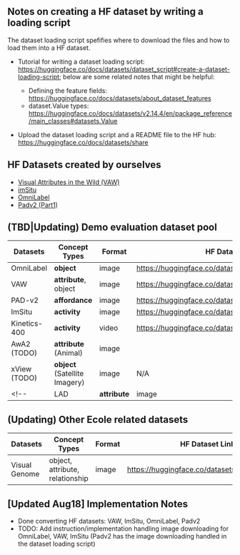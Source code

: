 ## Notes on creating a HF dataset by writing a loading script

The dataset loading script spefifies where to download the files and how to load them into a HF dataset.

- Tutorial for writing a dataset loading script: https://huggingface.co/docs/datasets/dataset_script#create-a-dataset-loading-script; below are some related notes that might be helpful:
    - Defining the feature fields: https://huggingface.co/docs/datasets/about_dataset_features
    - dataset.Value types: https://huggingface.co/docs/datasets/v2.14.4/en/package_reference/main_classes#datasets.Value

- Upload the dataset loading script and a README file to the HF hub: https://huggingface.co/docs/datasets/share

## HF Datasets created by ourselves
- [Visual Attributes in the Wild (VAW)](vaw/)
- [imSitu](imsitu/)
- [OmniLabel](omnilabel/)
- [Padv2 (Part1)](padv2/)


## (TBD|Updating) Demo evaluation dataset pool
| Datasets | Concept Types | Format | HF Dataset Link | Official Repo/Homepage |
|----------|----------|----------|----------|----------|
| OmniLabel | **object** | image | https://huggingface.co/datasets/xingyaoww/omnilabel | https://www.omnilabel.org/dataset/download |
| VAW | **attribute**, object | image | https://huggingface.co/datasets/mikewang/vaw | https://github.com/adobe-research/vaw_dataset#dataset-setup |
| PAD-v2 | **affordance** | image | https://huggingface.co/datasets/mikewang/padv2 | https://github.com/lhc1224/OSAD_Net |
| ImSitu | **activity** | image | https://huggingface.co/datasets/mikewang/imsitu | https://github.com/my89/imSitu |
| Kinetics-400 | **activity** | video | https://huggingface.co/datasets/AlexFierro9/Kinetics400 | https://www.deepmind.com/open-source/kinetics |
| AwA2 (TODO) | **attribute** (Animal) | image |  | https://cvml.ista.ac.at/AwA2/ |
| xView (TODO) | **object** (Satellite Imagery) | image | N/A | https://challenge.xviewdataset.org/data-download |
<!-- | LAD | **attribute** | image |  | https://github.com/PatrickZH/A-Large-scale-Attribute-Dataset-for-Zero-shot-Learning | -->


## (Updating) Other Ecole related datasets
| Datasets | Concept Types | Format | HF Dataset Link | Official Repo/Homepage |
|----------|----------|----------|----------|----------|
| Visual Genome | object, attribute, relationship | image | https://huggingface.co/datasets/visual_genome | https://homes.cs.washington.edu/~ranjay/visualgenome/index.html |


## [Updated Aug18] Implementation Notes
- Done converting HF datasets: VAW, ImSitu, OmniLabel, Padv2
- TODO: Add instruction/implementation handling image downloading for OmniLabel, VAW, ImSitu (Padv2 has the image downloading handled in the dataset loading script)